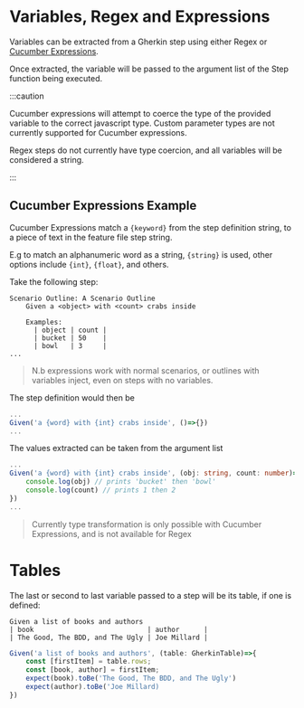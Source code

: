 # Variables, Regex and Expressions

Variables can be extracted from a Gherkin step using either
Regex or [Cucumber Expressions](https://github.com/cucumber/cucumber-expressions#readme).

Once extracted, the variable will be passed to the argument list
of the Step function being executed.

:::caution

Cucumber expressions will attempt to coerce the
type of the provided variable to the correct javascript
type. Custom parameter types are not currently supported
for Cucumber expressions.

Regex steps do not currently have type coercion, and
all variables will be considered a string.

:::

## Cucumber Expressions Example

Cucumber Expressions match a `{keyword}` from the step definition string, to a piece of text in the feature file step string.

E.g to match an alphanumeric word as a string, `{string}` is used, other options include `{int}`, `{float}`, and others.

Take the following step:

```gherkin
Scenario Outline: A Scenario Outline
    Given a <object> with <count> crabs inside

    Examples:
      | object | count |
      | bucket | 50    |
      | bowl   | 3     |
...
```

> N.b expressions work with normal scenarios, or outlines with variables inject, even on steps with no variables.

The step definition would then be

```ts
...
Given('a {word} with {int} crabs inside', ()=>{})
...
```

The values extracted can be taken from the argument list

```ts
...
Given('a {word} with {int} crabs inside', (obj: string, count: number)=>{
    console.log(obj) // prints 'bucket' then 'bowl'
    console.log(count) // prints 1 then 2
})
...
```

> Currently type transformation is only possible with Cucumber Expressions, and is not available for Regex

# Tables

The last or second to last variable passed to a step will
be its table, if one is defined:

```gherkin
Given a list of books and authors
| book                            | author      |
| The Good, The BDD, and The Ugly | Joe Millard |
```

```ts title="Step Definition"
Given('a list of books and authors', (table: GherkinTable)=>{
    const [firstItem] = table.rows;
    const [book, author] = firstItem;
    expect(book).toBe('The Good, The BDD, and The Ugly')
    expect(author).toBe('Joe Millard)
})
```
